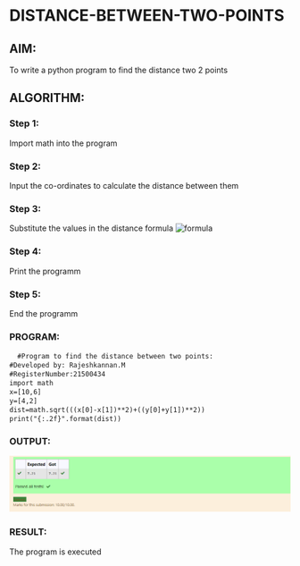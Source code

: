 # DISTANCE-BETWEEN-TWO-POINTS

## AIM:
To write a python program to find the distance two 2 points
## ALGORITHM:
### Step 1: 
Import math into the program
### Step 2: 
Input the co-ordinates to calculate the distance between them
### Step 3: 
Substitute the values in the distance formula  ![formula](formula.jpg)
### Step 4:
 Print the programm
### Step 5: 
End the programm
### PROGRAM:
```
  #Program to find the distance between two points:
#Developed by: Rajeshkannan.M
#RegisterNumber:21500434
import math
x=[10,6]
y=[4,2]
dist=math.sqrt(((x[0]-x[1])**2)+((y[0]+y[1])**2))
print("{:.2f}".format(dist))
```


### OUTPUT:
![output1](CTW.png)

### RESULT: 
The program is executed
